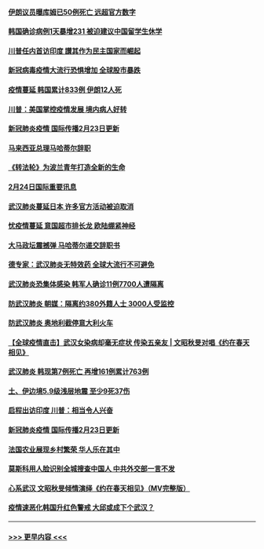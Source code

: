 #### [伊朗议员曝库姆已50例死亡 远超官方数字](../pages/prog202/a102784656.md?t=02250431) 
#### [韩国确诊病例1天暴增231 被迫建议中国留学生休学](../pages/prog202/a102784629.md?t=02250431) 
#### [川普任内首访印度 讃其作为民主国家而崛起](../pages/prog202/a102784631.md?t=02250431) 
#### [新冠病毒疫情大流行恐惧增加 全球股市暴跌](../pages/prog202/a102784603.md?t=02250431) 
#### [疫情蔓延 韩国累计833例 伊朗12人死](../pages/prog202/a102784616.md?t=02250431) 
#### [川普：美国掌控疫情发展 境内病人好转](../pages/prog202/a102784609.md?t=02250431) 
#### [新冠肺炎疫情 国际传播2月23日更新](../pages/prog202/a102784438.md?t=02250431) 
#### [马来西亚总理马哈蒂尔辞职](../pages/prog202/a102784436.md?t=02250431) 
#### [《转法轮》为波兰青年打造全新的生命](../pages/prog202/a102784409.md?t=02250431) 
#### [2月24日国际重要讯息](../pages/prog202/a102784367.md?t=02250431) 
#### [武汉肺炎蔓延日本  许多官方活动被迫取消](../pages/prog202/a102784375.md?t=02250431) 
#### [忧疫情蔓延 意国超市排长龙 欧陆绷紧神经](../pages/prog202/a102784283.md?t=02250431) 
#### [大马政坛震撼弹 马哈蒂尔递交辞职书](../pages/prog202/a102784261.md?t=02250431) 
#### [德专家：武汉肺炎无特效药 全球大流行不可避免](../pages/prog202/a102784212.md?t=02250431) 
#### [武汉肺炎恐集体感染 韩军人确诊11例7700人遭隔离](../pages/prog202/a102784171.md?t=02250431) 
#### [防武汉肺炎 朝媒：隔离约380外籍人士 3000人受监控](../pages/prog202/a102784149.md?t=02250431) 
#### [防武汉肺炎 奥地利截停意大利火车](../pages/prog202/a102784106.md?t=02250431) 
#### [【全球疫情直击】武汉女染病却毫无症状 传染五亲友 | 文昭秋旻对唱《约在春天相见》](../pages/prog202/a102784101.md?t=02250431) 
#### [武汉肺炎 韩现第7例死亡 再增161例累计763例](../pages/prog202/a102784098.md?t=02250431) 
#### [土、伊边境5.9级浅层地震 至少9死37伤](../pages/prog202/a102784001.md?t=02250431) 
#### [启程出访印度 川普：相当令人兴奋](../pages/prog202/a102783987.md?t=02250431) 
#### [新冠肺炎疫情 国际传播2月23日更新](../pages/prog202/a102783990.md?t=02250431) 
#### [法国农业展现乡村繁荣 华人乐在其中](../pages/prog202/a102783967.md?t=02250431) 
#### [莫斯科用人脸识别全城搜查中国人 中共外交部一言不发](../pages/prog202/a102783963.md?t=02250431) 
#### [心系武汉 文昭秋旻倾情演绎《约在春天相见》（MV完整版）](../pages/prog202/a102783954.md?t=02250431) 
#### [疫情速恶化韩国升红色警戒 大邱或成下个武汉？](../pages/prog202/a102783859.md?t=02250431) 

----
#### [ >>> 更早内容 <<< ](../indexes/prog202-earlier.md)
